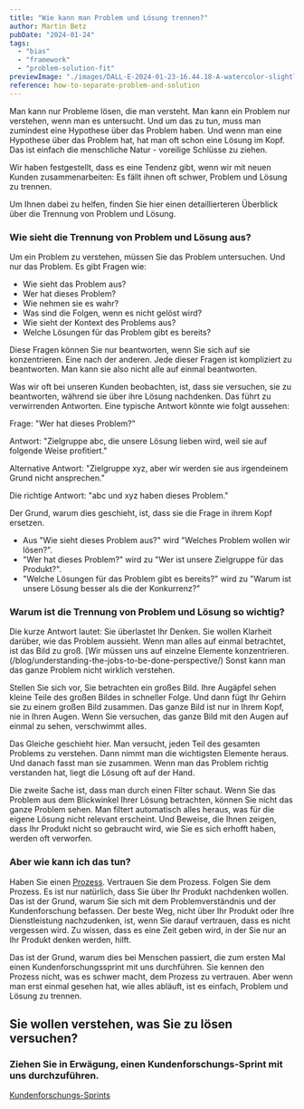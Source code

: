 ```yaml
---
title: "Wie kann man Problem und Lösung trennen?"
author: Martin Betz
pubDate: "2024-01-24"
tags:
  - "bias"
  - "framework"
  - "problem-solution-fit"
previewImage: "./images/DALL·E-2024-01-23-16.44.18-A-watercolor-slightly-geometric-styled-painting-depicting-a-magnifying-glass-and-a-cogwheel-crushing-into-each-other.-This-scene-symbolizes-the-confl.png"
reference: how-to-separate-problem-and-solution
---
```


Man kann nur Probleme lösen, die man versteht. Man kann ein Problem nur verstehen, wenn man es untersucht. Und um das zu tun, muss man zumindest eine Hypothese über das Problem haben. Und wenn man eine Hypothese über das Problem hat, hat man oft schon eine Lösung im Kopf. Das ist einfach die menschliche Natur - voreilige Schlüsse zu ziehen.

Wir haben festgestellt, dass es eine Tendenz gibt, wenn wir mit neuen Kunden zusammenarbeiten: Es fällt ihnen oft schwer, Problem und Lösung zu trennen.

Um Ihnen dabei zu helfen, finden Sie hier einen detaillierteren Überblick über die Trennung von Problem und Lösung.

### Wie sieht die Trennung von Problem und Lösung aus?

Um ein Problem zu verstehen, müssen Sie das Problem untersuchen. Und nur das Problem.  Es gibt Fragen wie:

- Wie sieht das Problem aus?
- Wer hat dieses Problem?
- Wie nehmen sie es wahr?
- Was sind die Folgen, wenn es nicht gelöst wird?
- Wie sieht der Kontext des Problems aus?
- Welche Lösungen für das Problem gibt es bereits?

Diese Fragen können Sie nur beantworten, wenn Sie sich auf sie konzentrieren. Eine nach der anderen. Jede dieser Fragen ist kompliziert zu beantworten. Man kann sie also nicht alle auf einmal beantworten.

Was wir oft bei unseren Kunden beobachten, ist, dass sie versuchen, sie zu beantworten, während sie über ihre Lösung nachdenken. Das führt zu verwirrenden Antworten. Eine typische Antwort könnte wie folgt aussehen:

Frage: "Wer hat dieses Problem?"

Antwort: "Zielgruppe abc, die unsere Lösung lieben wird, weil sie auf folgende Weise profitiert."

Alternative Antwort: "Zielgruppe xyz, aber wir werden sie aus irgendeinem Grund nicht ansprechen."

Die richtige Antwort: "abc und xyz haben dieses Problem."

Der Grund, warum dies geschieht, ist, dass sie die Frage in ihrem Kopf ersetzen.

- Aus "Wie sieht dieses Problem aus?" wird "Welches Problem wollen wir lösen?".
- "Wer hat dieses Problem?" wird zu "Wer ist unsere Zielgruppe für das Produkt?".
- "Welche Lösungen für das Problem gibt es bereits?" wird zu "Warum ist unsere Lösung besser als die der Konkurrenz?"

### Warum ist die Trennung von Problem und Lösung so wichtig?

Die kurze Antwort lautet: Sie überlastet Ihr Denken. Sie wollen Klarheit darüber, wie das Problem aussieht. Wenn man alles auf einmal betrachtet, ist das Bild zu groß. [Wir müssen uns auf einzelne Elemente konzentrieren.(/blog/understanding-the-jobs-to-be-done-perspective/) Sonst kann man das ganze Problem nicht wirklich verstehen.

Stellen Sie sich vor, Sie betrachten ein großes Bild. Ihre Augäpfel sehen kleine Teile des großen Bildes in schneller Folge. Und dann fügt Ihr Gehirn sie zu einem großen Bild zusammen. Das ganze Bild ist nur in Ihrem Kopf, nie in Ihren Augen. Wenn Sie versuchen, das ganze Bild mit den Augen auf einmal zu sehen, verschwimmt alles.

Das Gleiche geschieht hier. Man versucht, jeden Teil des gesamten Problems zu verstehen. Dann nimmt man die wichtigsten Elemente heraus. Und danach fasst man sie zusammen. Wenn man das Problem richtig verstanden hat, liegt die Lösung oft auf der Hand.

Die zweite Sache ist, dass man durch einen Filter schaut. Wenn Sie das Problem aus dem Blickwinkel Ihrer Lösung betrachten, können Sie nicht das ganze Problem sehen. Man filtert automatisch alles heraus, was für die eigene Lösung nicht relevant erscheint. Und Beweise, die Ihnen zeigen, dass Ihr Produkt nicht so gebraucht wird, wie Sie es sich erhofft haben, werden oft verworfen.

### Aber wie kann ich das tun?

Haben Sie einen [Prozess](/blog/wie-man-kundenforschung-beschleunigt/). Vertrauen Sie dem Prozess. Folgen Sie dem Prozess. Es ist nur natürlich, dass Sie über Ihr Produkt nachdenken wollen. Das ist der Grund, warum Sie sich mit dem Problemverständnis und der Kundenforschung befassen. Der beste Weg, nicht über Ihr Produkt oder Ihre Dienstleistung nachzudenken, ist, wenn Sie darauf vertrauen, dass es nicht vergessen wird. Zu wissen, dass es eine Zeit geben wird, in der Sie nur an Ihr Produkt denken werden, hilft.

Das ist der Grund, warum dies bei Menschen passiert, die zum ersten Mal einen Kundenforschungssprint mit uns durchführen. Sie kennen den Prozess nicht, was es schwer macht, dem Prozess zu vertrauen. Aber wenn man erst einmal gesehen hat, wie alles abläuft, ist es einfach, Problem und Lösung zu trennen.



## Sie wollen verstehen, was Sie zu lösen versuchen?

### Ziehen Sie in Erwägung, einen Kundenforschungs-Sprint mit uns durchzuführen.

[Kundenforschungs-Sprints](/leistungen/customer-research-sprints/)
